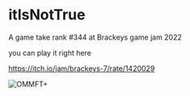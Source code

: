 # itIsNotTrue
A game take rank #344 at Brackeys game jam 2022

you can play it right here

https://itch.io/jam/brackeys-7/rate/1420029

![OMMFT+](https://user-images.githubusercontent.com/90856792/170281196-5ecab190-8a4f-401a-99c2-19d558fed1ef.gif)
